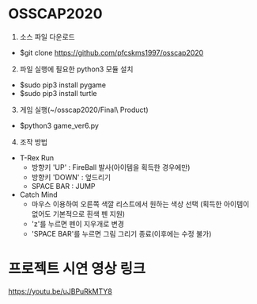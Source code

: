 # OSSCAP2020
1. 소스 파일 다운로드
 - $git clone https://github.com/pfcskms1997/osscap2020
 
2. 파일 실행에 필요한 python3 모듈 설치 
 - $sudo pip3 install pygame
 - $sudo pip3 install turtle

3. 게임 실행(~/osscap2020/Final\ Product)
 - $python3 game_ver6.py
 
4. 조작 방법
  - T-Rex Run
    * 방향키 'UP'   : FireBall 발사(아이템을 획득한 경우에만)
    * 방향키 'DOWN' : 엎드리기
    * SPACE BAR     : JUMP
  - Catch Mind
    * 마우스 이용하여 오른쪽 색깔 리스트에서 원하는 색상 선택
      (획득한 아이템이 없어도 기본적으로 흰색 펜 지원)
    * 'z'를 누르면 펜이 지우개로 변경
    * 'SPACE BAR'를 누르면 그림 그리기 종료(이후에는 수정 불가)

# 프로젝트 시연 영상 링크
https://youtu.be/uJBPuRkMTY8
